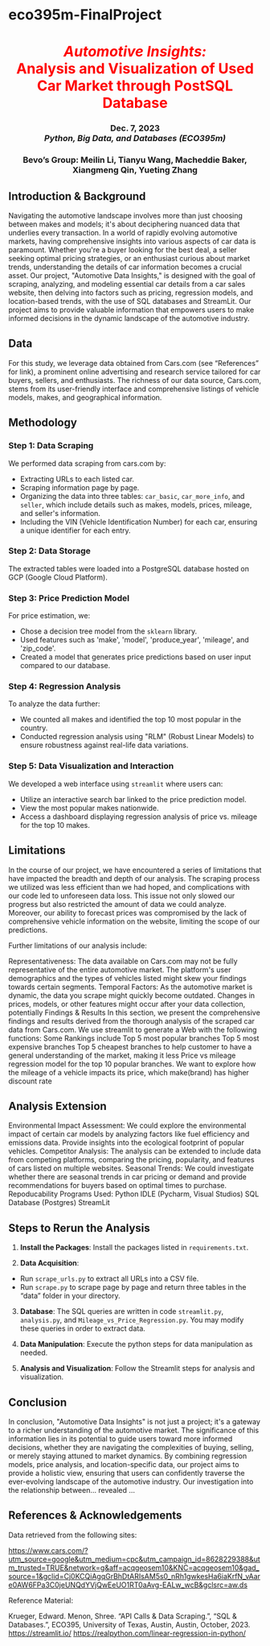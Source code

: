 # eco395m-FinalProject

<h1 align="center" id="heading"> <span style="color:red"> <em> Automotive Insights: </em> <br> Analysis and Visualization of Used Car Market through PostSQL Database </span> </h1>
<h3 align="center" id="heading"> Dec. 7, 2023 <br> 
<em> Python, Big Data, and Databases (ECO395m)  </em> <br> <h3>
<h3 align="center" id="heading"> Bevo’s Group: Meilin Li, Tianyu Wang, Macheddie Baker, Xiangmeng Qin, Yueting Zhang
 </h3>

## Introduction & Background

Navigating the automotive landscape involves more than just choosing between makes and models; it's about deciphering nuanced data that underlies every transaction. In a world of rapidly evolving automotive markets, having comprehensive insights into various aspects of car data is paramount. Whether you're a buyer looking for the best deal, a seller seeking optimal pricing strategies, or an enthusiast curious about market trends, understanding the details of car information becomes a crucial asset. Our project, "Automotive Data Insights," is designed with the goal of scraping, analyzing, and modeling essential car details from a car sales website, then delving into factors such as pricing, regression models, and location-based trends, with the use of SQL databases and StreamLit. Our project aims to provide valuable information that empowers users to make informed decisions in the dynamic landscape of the automotive industry.

## Data
For this study, we leverage data obtained from Cars.com (see “References” for link), a prominent online advertising and research service tailored for car buyers, sellers, and enthusiasts. The richness of our data source, Cars.com, stems from its user-friendly interface and comprehensive listings of vehicle models, makes, and geographical information.



## Methodology

### Step 1: Data Scraping
We performed data scraping from cars.com by:
- Extracting URLs to each listed car.
- Scraping information page by page.
- Organizing the data into three tables: `car_basic`, `car_more_info`, and `seller`, which include details such as makes, models, prices, mileage, and seller's information.
- Including the VIN (Vehicle Identification Number) for each car, ensuring a unique identifier for each entry.

### Step 2: Data Storage
The extracted tables were loaded into a PostgreSQL database hosted on GCP (Google Cloud Platform).

### Step 3: Price Prediction Model
For price estimation, we:
- Chose a decision tree model from the `sklearn` library.
- Used features such as 'make', 'model', 'produce_year', 'mileage', and 'zip_code'.
- Created a model that generates price predictions based on user input compared to our database.

### Step 4: Regression Analysis
To analyze the data further:
- We counted all makes and identified the top 10 most popular in the country.
- Conducted regression analysis using "RLM" (Robust Linear Models) to ensure robustness against real-life data variations.

### Step 5: Data Visualization and Interaction
We developed a web interface using `streamlit` where users can:
- Utilize an interactive search bar linked to the price prediction model.
- View the most popular makes nationwide.
- Access a dashboard displaying regression analysis of price vs. mileage for the top 10 makes.






## Limitations
In the course of our project, we have encountered a series of limitations that have impacted the breadth and depth of our analysis. The scraping process we utilized was less efficient than we had hoped, and complications with our code led to unforeseen data loss. This issue not only slowed our progress but also restricted the amount of data we could analyze. Moreover, our ability to forecast prices was compromised by the lack of comprehensive vehicle information on the website, limiting the scope of our predictions.

Further limitations of our analysis include:

Representativeness: The data available on Cars.com may not be fully representative of the entire automotive market. The platform's user demographics and the types of vehicles listed might skew your findings towards certain segments.
Temporal Factors: As the automotive market is dynamic, the data you scrape might quickly become outdated. Changes in prices, models, or other features might occur after your data collection, potentially 
Findings & Results
In this section, we present the comprehensive findings and results derived from the thorough analysis of the scraped car data from Cars.com.
We use streamlit to generate a Web with the following functions:
Some Rankings include 
	Top 5 most popular branches
	Top 5 most expensive branches
Top 5 cheapest branches
to help customer to have a general understanding of the market, making it less
Price vs mileage regression model for the top 10 popular branches. We want to explore how the mileage of a vehicle impacts its price, which make(brand) has higher discount rate 






## Analysis Extension
Environmental Impact Assessment: We could explore the environmental impact of certain car models by analyzing factors like fuel efficiency and emissions data. Provide insights into the ecological footprint of popular vehicles. 
Competitor Analysis: The analysis can be extended to include data from competing platforms, comparing the pricing, popularity, and features of cars listed on multiple websites. 
Seasonal Trends: We could investigate whether there are seasonal trends in car pricing or demand and provide recommendations for buyers based on optimal times to purchase.
Repoducability
Programs Used:
Python IDLE (Pycharm, Visual Studios)
SQL Database (Postgres)
StreamLit


## Steps to Rerun the Analysis

1. **Install the Packages**:
   Install the packages listed in `requirements.txt`.

2. **Data Acquisition**:
- Run `scrape_urls.py` to extract all URLs into a CSV file.
- Run `scrape.py` to scrape page by page and return three tables in the “data” folder in your directory.

3. **Database**:
The SQL queries are written in code `streamlit.py`, `analysis.py`, and `Mileage_vs_Price_Regression.py`. You may modify these queries in order to extract data.

4. **Data Manipulation**:
Execute the python steps for data manipulation as needed.

5. **Analysis and Visualization**:
Follow the Streamlit steps for analysis and visualization.


## Conclusion
In conclusion, "Automotive Data Insights" is not just a project; it's a gateway to a richer understanding of the automotive market. The significance of this information lies in its potential to guide users toward more informed decisions, whether they are navigating the complexities of buying, selling, or merely staying attuned to market dynamics. By combining regression models, price analysis, and location-specific data, our project aims to provide a holistic view, ensuring that users can confidently traverse the ever-evolving landscape of the automotive industry. Our investigation into the relationship between… revealed  …


## References & Acknowledgements
Data retrieved from the following sites:

https://www.cars.com/?utm_source=google&utm_medium=cpc&utm_campaign_id=8628229388&utm_trusted=TRUE&network=g&aff=acqgeosem10&KNC=acqgeosem10&gad_source=1&gclid=Cj0KCQiAgqGrBhDtARIsAM5s0_nRh1gwkesHa6iaKrfN_vAare0AW6FPa3C0jeUNQdYVjQwEeUO1RT0aAvg-EALw_wcB&gclsrc=aw.ds

Reference Material:

Krueger, Edward. Menon, Shree. “API Calls & Data Scraping.”, “SQL & Databases.”, ECO395, University of Texas, Austin, Austin, October, 2023.
https://streamlit.io/
https://realpython.com/linear-regression-in-python/


